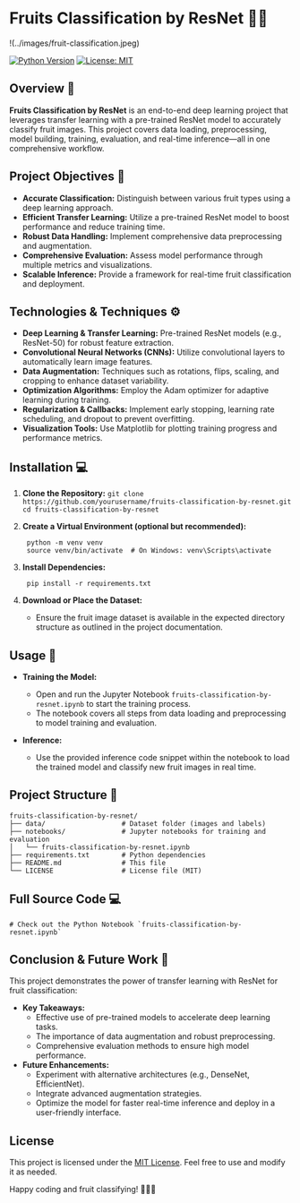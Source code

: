 # Fruits Classification by ResNet 🍏🍊

!(../images/fruit-classification.jpeg)


[![Python Version](https://img.shields.io/badge/python-3.7%2B-blue.svg)](https://www.python.org/)
[![License: MIT](https://img.shields.io/badge/License-MIT-yellow.svg)](LICENSE)

## Overview 🚀
**Fruits Classification by ResNet** is an end-to-end deep learning project that leverages transfer learning with a pre-trained ResNet model to accurately classify fruit images. This project covers data loading, preprocessing, model building, training, evaluation, and real-time inference—all in one comprehensive workflow.

## Project Objectives 🎯
- **Accurate Classification:** Distinguish between various fruit types using a deep learning approach.
- **Efficient Transfer Learning:** Utilize a pre-trained ResNet model to boost performance and reduce training time.
- **Robust Data Handling:** Implement comprehensive data preprocessing and augmentation.
- **Comprehensive Evaluation:** Assess model performance through multiple metrics and visualizations.
- **Scalable Inference:** Provide a framework for real-time fruit classification and deployment.

## Technologies & Techniques ⚙️
- **Deep Learning & Transfer Learning:** Pre-trained ResNet models (e.g., ResNet-50) for robust feature extraction.
- **Convolutional Neural Networks (CNNs):** Utilize convolutional layers to automatically learn image features.
- **Data Augmentation:** Techniques such as rotations, flips, scaling, and cropping to enhance dataset variability.
- **Optimization Algorithms:** Employ the Adam optimizer for adaptive learning during training.
- **Regularization & Callbacks:** Implement early stopping, learning rate scheduling, and dropout to prevent overfitting.
- **Visualization Tools:** Use Matplotlib for plotting training progress and performance metrics.

## Installation 💻

1. **Clone the Repository:**
        ```
        git clone https://github.com/yourusername/fruits-classification-by-resnet.git
        cd fruits-classification-by-resnet
        ```

2. **Create a Virtual Environment (optional but recommended):**

        python -m venv venv
        source venv/bin/activate  # On Windows: venv\Scripts\activate

3. **Install Dependencies:**

        pip install -r requirements.txt

4. **Download or Place the Dataset:**
   - Ensure the fruit image dataset is available in the expected directory structure as outlined in the project documentation.

## Usage 🚀

- **Training the Model:**
  - Open and run the Jupyter Notebook `fruits-classification-by-resnet.ipynb` to start the training process.
  - The notebook covers all steps from data loading and preprocessing to model training and evaluation.

- **Inference:**
  - Use the provided inference code snippet within the notebook to load the trained model and classify new fruit images in real time.

## Project Structure 📂

    fruits-classification-by-resnet/
    ├── data/                   # Dataset folder (images and labels)
    ├── notebooks/              # Jupyter notebooks for training and evaluation
    │   └── fruits-classification-by-resnet.ipynb
    ├── requirements.txt        # Python dependencies
    ├── README.md               # This file
    └── LICENSE                 # License file (MIT)

## Full Source Code 💻

    # Check out the Python Notebook `fruits-classification-by-resnet.ipynb`

## Conclusion & Future Work 🎉
This project demonstrates the power of transfer learning with ResNet for fruit classification:
- **Key Takeaways:**
  - Effective use of pre-trained models to accelerate deep learning tasks.
  - The importance of data augmentation and robust preprocessing.
  - Comprehensive evaluation methods to ensure high model performance.
- **Future Enhancements:**
  - Experiment with alternative architectures (e.g., DenseNet, EfficientNet).
  - Integrate advanced augmentation strategies.
  - Optimize the model for faster real-time inference and deploy in a user-friendly interface.

## License
This project is licensed under the [MIT License](LICENSE). Feel free to use and modify it as needed.

Happy coding and fruit classifying! 🍎🤖✨
